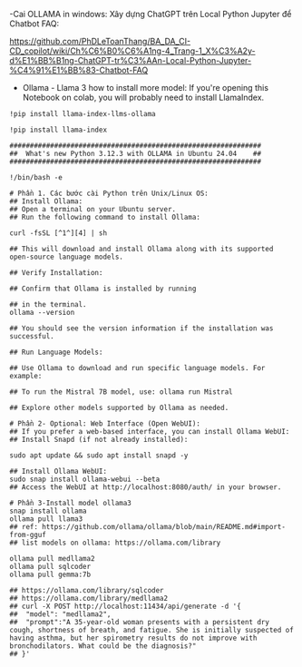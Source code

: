 -Cai OLLAMA in windows: Xây dựng ChatGPT trên Local Python Jupyter để Chatbot FAQ:

https://github.com/PhDLeToanThang/BA_DA_CI-CD_copilot/wiki/Ch%C6%B0%C6%A1ng-4_Trang-1_X%C3%A2y-d%E1%BB%B1ng-ChatGPT-tr%C3%AAn-Local-Python-Jupyter-%C4%91%E1%BB%83-Chatbot-FAQ

- Ollama - Llama 3 how to install more model: If you're opening this Notebook on colab, you will probably need to install LlamaIndex.

```ollama  
!pip install llama-index-llms-ollama

!pip install llama-index

##############################################################
##  What's new Python 3.12.3 with OLLAMA in Ubuntu 24.04    ##
##############################################################

!/bin/bash -e

# Phần 1. Các bước cài Python trên Unix/Linux OS: 
## Install Ollama:
## Open a terminal on your Ubuntu server.
## Run the following command to install Ollama: 

curl -fsSL [^1^][4] | sh

## This will download and install Ollama along with its supported open-source language models.

## Verify Installation:

## Confirm that Ollama is installed by running 

## in the terminal.
ollama --version 

## You should see the version information if the installation was successful.

## Run Language Models:

## Use Ollama to download and run specific language models. For example:

## To run the Mistral 7B model, use: ollama run Mistral

## Explore other models supported by Ollama as needed.

# Phần 2- Optional: Web Interface (Open WebUI):
## If you prefer a web-based interface, you can install Ollama WebUI:
## Install Snapd (if not already installed):

sudo apt update && sudo apt install snapd -y

## Install Ollama WebUI: 
sudo snap install ollama-webui --beta
## Access the WebUI at http://localhost:8080/auth/ in your browser.

# Phần 3-Install model ollama3
snap install ollama
ollama pull llama3
## ref: https://github.com/ollama/ollama/blob/main/README.md#import-from-gguf
## list models on ollama: https://ollama.com/library

ollama pull medllama2
ollama pull sqlcoder
ollama pull gemma:7b

## https://ollama.com/library/sqlcoder
## https://ollama.com/library/medllama2
## curl -X POST http://localhost:11434/api/generate -d '{
##  "model": "medllama2",
##  "prompt":"A 35-year-old woman presents with a persistent dry cough, shortness of breath, and fatigue. She is initially suspected of having asthma, but her spirometry results do not improve with bronchodilators. What could be the diagnosis?"
## }'
```
